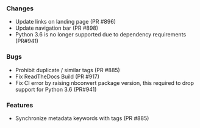 ### Changes
- Update links on landing page (PR #896)
- Update navigation bar (PR #898)
- Python 3.6 is no longer supported due to dependency requirements (PR#941)

### Bugs
- Prohibit duplicate / similar tags (PR #885)
- Fix ReadTheDocs Build (PR #917)
- Fix CI error by raising nbconvert package version, this required to drop support for Python 3.6 (PR#941)


### Features
- Synchronize metadata keywords with tags (PR #885)